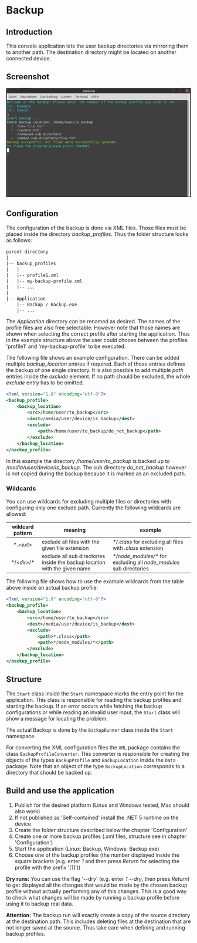 # Backup

## Introduction

This console application lets the user backup directories via mirroring them to another path.
The destination directory might be located on another connected device.

## Screenshot

![Screenshot](Screenshot.png)

## Configuration

The configuration of the backup is done via XML files. 
Those files must be placed inside the directory _backup\_profiles_. 
Thus the folder structure looks as follows:

```
parent-directory
|
|-- backup_profiles
|   |
|   |-- profile1.xml
|   |-- my-backup-profile.xml
|   |-- ...
|
|-- Application
    |-- Backup / Backup.exe
    |-- ...
``` 

The _Application_ directory can be renamed as desired.
The names of the profile files are also free selectable. 
However note that those names are shown when selecting the correct profile after starting the application.
Thus in the example structure above the user could choose between the profiles 'profile1' and 'my-backup-profile' to be executed. 

The following file shows an example configuration. 
There can be added multiple _backup\_location_ entries if required. 
Each of those entries defines the backup of one single directory.
It is also possible to add multiple _path_ entries inside the _exclude_ element. 
If no path should be excluded, the whole _exclude_ entry has to be omitted.

```xml
<?xml version="1.0" encoding="utf-8"?>
<backup_profile>
    <backup_location>
        <src>/home/user/to_backup</src>
        <dest>/media/user/device/is_backup</dest>
        <exclude>
            <path>/home/user/to_backup/do_not_backup</path>
        </exclude>
    </backup_location>
</backup_profile>
```

In this example the directory _/home/user/to_backup_ is backed up to _/media/user/device/is\_backup_. The sub directory _do\_not\_backup_
however is not copied during the backup because it is marked as an excluded path.

### Wildcards

You can use wildcards for excluding multiple files or directories with configuring only one exclude path.
Currently the following wildcards are allowed:

|  wildcard pattern  |                                meaning                                     |                          example                                       |
|         :---:      |                                  ---                                       |                            ---                                         |
| \*._\<ext\>_       | exclude all files with the given file extension                            | _\*/.class_ for excluding all files with _.class_ extension            |
| \*/_\<dir\>_/\*    | exclude all sub directories inside the backup location with the given name | _\*/node_modules/\*_ for excluding all _node\_modules_ sub directories |

The following file shows how to use the example wildcards from the table above inside an actual backup profile:

```xml
<?xml version="1.0" encoding="utf-8"?>
<backup_profile>
    <backup_location>
        <src>/home/user/to_backup</src>
        <dest>/media/user/device/is_backup</dest>
        <exclude>
            <path>*.class</path>
            <path>*/node_modules/*</path>
        </exclude>
    </backup_location>
</backup_profile>
```

## Structure

The `Start` class inside the `Start` namespace marks the entry point for the application. 
This class is responsible for reading the backup profiles and starting the backup. 
If an error occurs while fetching the backup configurations or while reading an invalid user input, the `Start` class will show a message for locating the problem.

The actual Backup is done by the `BackupRunner` class inside the `Start` namespace. 

For converting the XML configuration files the `XML` package contains the class `BackupProfileConverter`.
This converter is responsible for creating the objects of the types `BackupProfile` and `BackupLocation` inside the
`Data` package. 
Note that an object of the type `BackupLocation` corresponds to a directory that should be backed up.

## Build and use the application

1. Publish for the desired platform (Linux and Windows tested, Mac should also work)
2. If not published as 'Self-contained' install the .NET 5 runtime on the device
3. Create the folder structure described below the chapter 'Configuration'
4. Create one or more backup profiles (.xml files, structure see in chapter 'Configuration')
5. Start the application (Linux: Backup, Windows: Backup.exe)
6. Choose one of the backup profiles (the number displayed inside the square brackets 
   (e.g. enter _1_ and then press _Return_ for selecting the profile with the prefix '\[1\]'))
     
**Dry runs:**
You can use the flag '--dry' (e.g. enter _1 --dry_, then press _Return_) to get displayed all the changes that would be made by the chosen backup profile without actually performing any of this changes.
This is a good way to check what changes will be made by running a backup profile before using it to backup real data.

**Attention:** 
The backup run will exactly create a copy of the source directory at the destination path.
This includes deleting files at the destination that are not longer saved at the source.
Thus take care when defining and running backup profiles.
